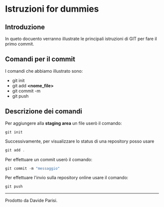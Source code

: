 # Istruzioni for dummies

## Introduzione
In queto docuento verranno illustrate le principali istruzioni di GIT per fare il primo commit.

## Comandi per il commit
I comandi che abbiamo illustrato sono:

- git init
- git add **<nome_file>**
- git commit -m **<messaggio>**
- git push
###

## Descrizione dei comandi

Per aggiungere alla **staging area** un file userò il comando:

```
git init
```
Successivamente, per visualizzare lo status di una repository posso usare 

```powershell
git add .
```

Per effettuare un commit userò il comando:

```powershell
git commit -m "messaggio"
```

Per effettuare l'invio sulla repository online usare il comando:

```powershell
git push
```

***
Prodotto da Davide Parisi.
